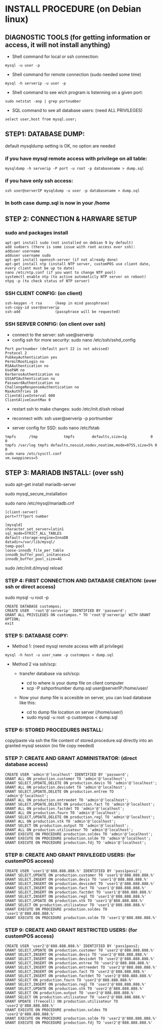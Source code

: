 # INSTALL PROCEDURE (on Debian linux)

## DIAGNOSTIC TOOLS (for getting information or access, it will not install anything)

- Shell command for local or ssh connection:
```
mysql -u user -p
```
- Shell command for remote connection (sudo needed some time)
```
mysql -h serverip -u user -p
```
- Shell command to see wich program is listenning on a given port:
```
sudo netstat -anp | grep portnumber
```
- SQL command to see all database users: (need ALL PRIVILEGES)
```
select user,host from mysql.user;
```

## STEP1: DATABASE DUMP:
default mysqldump setting is OK, no option are needed

### if you have mysql remote access with privilege on all table:
```
mysqldump -h serverip -P port -u root -p databasename > dump.sql
```

### if you have only ssh access:
```
ssh user@serverIP mysqldump -u user -p databasename > dump.sql
```
 
 
### In both case dump.sql is now in your /home


## STEP 2: CONNECTION & HARWARE SETUP

### sudo and packages install
```
apt-get install sudo (not installed on debian 9 by default) 
add sudoers (there is some issue with root access over ssh):
adduser username
adduser username sudo
apt-get install openssh-server (if not already done)
apt-get install ntp (install NTP server, customPOS use client date, every client must be up to date) 
nano /etc/ntp.conf (if you want to change NTP pool)
systemctl enable ntp (to active automaticly NTP server on reboot)
ntpq -p (to check status of NTP server)
```

### SSH CLIENT CONFIG: (on client)
```
ssh-keygen -t rsa      (keep in mind passphrase)
ssh-copy-id user@serverip
ssh-add                (passphrase will be requested)
```

### SSH SERVER CONFIG: (on client over ssh)
- connect to the server: ssh use@serverip
- config ssh for more security: sudo nano /etc/ssh/sshd_config
```
Port portnumber (default port 22 is not advised)
Protocol 2
PubkeyAuthentication yes
PermitRootLogin no
RSAAuthentication no
UsePAM no
KerberosAuthentication no
GSSAPIAuthentication no
PasswordAuthentication no
ChallengeResponseAuthentication no
MaxAuthTries 10
ClientAliveInterval 600
ClientAliveCountMax 0
```

- restart ssh to make changes: sudo /etc/init.d/ssh reload

- reconnect with: ssh user@serverip -p portnumber

- server config for SSD: sudo nano /etc/fstab
```
tmpfs      /tmp            tmpfs        defaults,size=1g           0    0
tmpfs /var/log tmpfs defaults,nosuid,nodev,noatime,mode=0755,size=5% 0 0
sudo nano /etc/sysctl.conf
vm.swappiness=5
```


## STEP 3: MARIADB INSTALL: (over ssh)
sudo apt-get install mariadb-server

sudo mysql_secure_installation

sudo nano /etc/mysql/mariadb.cnf
```
[client-server]
port=????port number

[mysqld]
character_set_server=latin1
sql_mode=STRICT_ALL_TABLES
default-storage-engine=InnoDB
datadir=/var/lib/mysql/
temp-pool
loose-innodb_file_per_table
innodb_buffer_pool_instances=2
innodb_buffer_pool_size=4G
```
sudo /etc/init.d/mysql reload

### STEP 4: FIRST CONNECTION AND DATABASE CREATION: (over ssh or direct access)
sudo mysql -u root -p
```
CREATE DATABASE custompos;
CREATE USER  'root'@'serverip' IDENTIFIED BY 'password';
GRANT ALL PRIVILEGES ON custompos.* TO 'root'@'serverip' WITH GRANT OPTION;
exit
```

### STEP 5: DATABASE COPY:

- Method 1: (need mysql remote access with all privilege)
```
mysql -h host -u user_name -p custompos < dump.sql
```

- Method 2 via ssh/scp:
  - transfer database via ssh/scp:
    - cd to where is your dump file on client computer
    - scp -P sshportnumber dump.sql user@serverIP:/home/user/


  - Now your dump file is accesible on server, you can load database like this:
    - cd to dump file location on server (/home/user/)
    - sudo mysql -u root -p custompos < dump.sql

### STEP 6: STORED PROCEDURES INSTALL:
copy/paste via ssh the file content of stored.procedure.sql directly into an granted mysql session (no file copy needed)

### STEP 7: CREATE AND GRANT ADMINISTRATOR: (direct database access)
```
CREATE USER 'admin'@'localhost' IDENTIFIED BY 'password';
GRANT ALL ON production.customer TO 'admin'@'localhost';
GRANT SELECT,UPDATE,DELETE ON production.devis TO 'admin'@'localhost';
GRANT ALL ON production.devisdet TO 'admin'@'localhost';
GRANT SELECT,UPDATE,DELETE ON production.entree TO 'admin'@'localhost';
GRANT ALL ON production.entreedet TO 'admin'@'localhost';
GRANT SELECT,UPDATE,DELETE ON production.fact TO 'admin'@'localhost';
GRANT ALL ON production.factdet TO 'admin'@'localhost';
GRANT ALL ON production.fourn TO 'admin'@'localhost';
GRANT SELECT,UPDATE,DELETE ON production.regl TO 'admin'@'localhost';
GRANT ALL ON production.stk TO 'admin'@'localhost';
GRANT SELECT ON production.output TO 'admin'@'localhost';
GRANT ALL ON production.utilisateur TO 'admin'@'localhost';
GRANT EXECUTE ON PROCEDURE production.soldes TO 'admin'@'localhost';
GRANT EXECUTE ON PROCEDURE production.solde TO 'admin'@'localhost';
GRANT EXECUTE ON PROCEDURE production.fdj TO 'admin'@'localhost';
```

### STEP 8: CREATE AND GRANT PRIVILEGED USERS: (for customPOS access)
```
CREATE USER 'user1'@'888.888.888.%' IDENTIFIED BY 'pass1pass2';
GRANT SELECT,UPDATE ON production.customer TO 'user1'@'888.888.888.%'
GRANT SELECT,INSERT ON production.devis TO 'user1'@'888.888.888.%'
GRANT SELECT,INSERT ON production.devisdet TO 'user1'@'888.888.888.%'
GRANT SELECT,INSERT ON production.fact TO 'user1'@'888.888.888.%'
GRANT SELECT,INSERT ON production.factdet TO 'user1'@'888.888.888.%'
GRANT SELECT,INSERT ON production.regl TO 'user1'@'888.888.888.%'
GRANT SELECT,UPDATE ON production.stk TO 'user1'@'888.888.888.%'
GRANT SELECT ON production.utilisateur TO 'user1'@'888.888.888.%'
GRANT EXECUTE ON PROCEDURE production.soldes TO 'user1'@'888.888.888.%'
GRANT EXECUTE ON PROCEDURE production.solde TO 'user1'@'888.888.888.%'
```

### STEP 9: CREATE AND GRANT RESTRICTED USERS: (for customPOS access)
```
CREATE USER 'user2'@'888.888.888.%' IDENTIFIED BY 'pass1pass2;
GRANT SELECT,UPDATE ON production.customer TO 'user2'@'888.888.888.%'
GRANT SELECT,INSERT ON production.devis TO 'user2'@'888.888.888.%'
GRANT SELECT,INSERT ON production.devisdet TO 'user2'@'888.888.888.%'
GRANT SELECT,INSERT ON production.entree TO 'user2'@'888.888.888.%'
GRANT SELECT,INSERT ON production.entreedet TO 'user2'@'888.888.888.%'
GRANT SELECT,INSERT ON production.fact TO 'user2'@'888.888.888.%'
GRANT SELECT,INSERT ON production.factdet TO 'user2'@'888.888.888.%'
GRANT SELECT ON production.fourn TO 'user2'@'888.888.888.%'
GRANT SELECT,INSERT ON production.regl TO 'user2'@'888.888.888.%'
GRANT SELECT,UPDATE ON production.stk TO 'user2'@'888.888.888.%'
GRANT SELECT ON production.output TO 'user2'@'888.888.888.%'
GRANT SELECT ON production.utilisateur TO 'user2'@'888.888.888.%'
GRANT UPDATE (freecell) ON production.utilisateur TO 'user2'@'888.888.888.%'
GRANT EXECUTE ON PROCEDURE production.soldes TO 'user2'@'888.888.888.%'
GRANT EXECUTE ON PROCEDURE production.solde TO 'user2'@'888.888.888.%'
GRANT EXECUTE ON PROCEDURE production.fdj TO 'user2'@'888.888.888.%'
```
